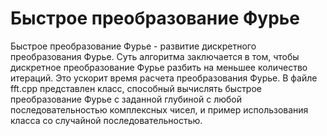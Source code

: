 # Быстрое преобразование Фурье
Быстрое преобразование Фурье - развитие дискретного преобразования Фурье.
Суть алгоритма заключается в том, чтобы дискретное преобразование Фурье разбить на меньшее количество итераций. Это ускорит время расчета преобразования Фурье. В файле fft.cpp представлен класс, способный вычислять быстрое преобразование Фурье с заданной глубиной с любой последовательностью комплексных чисел, и пример использования класса со случайной последовательностью.
